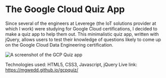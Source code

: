 # The Google Cloud Quiz App 

Since several of the engineers at Leverege (the IoT solutions provider at which I work) were studying for Google Cloud certifications, I decided to make a quiz app to help them out. 
This minimalistic quiz app, written with jQuery, allows users to test their knowledge of questions likely to come up on the Google Cloud Data Engineering certification.

![A screenshot of the GCP Quiz app](https://imgur.com/a/nkrtuUz "The Google Cloud Quiz App")

Technologies used: HTML5, CSS3, Javascript, jQuery
Live link: https://mgwedd.github.io/gcpquiz/
